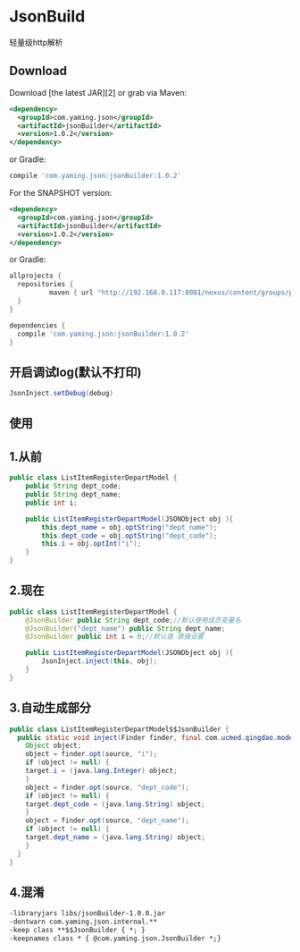 # JsonBuild
轻量级http解析

Download
--------

Download [the latest JAR][2] or grab via Maven:
```xml
<dependency>
  <groupId>com.yaming.json</groupId>
  <artifactId>jsonBuilder</artifactId>
  <version>1.0.2</version>
</dependency>
```
or Gradle:
```groovy
compile 'com.yaming.json:jsonBuilder:1.0.2'
```

For the SNAPSHOT version:
```xml
<dependency>
  <groupId>com.yaming.json</groupId>
  <artifactId>jsonBuilder</artifactId>
  <version>1.0.2</version>
</dependency>
```
or Gradle:
```groovy
allprojects {
  repositories {
          maven { url "http://192.168.0.117:8081/nexus/content/groups/public/" }
  }
}
```
```groovy
dependencies {
  compile 'com.yaming.json:jsonBuilder:1.0.2'
}
```
 

开启调试log(默认不打印)
--------

```java
JsonInject.setDebug(debug)
```

使用
--------

1.从前
--------

```java
public class ListItemRegisterDepartModel {
    public String dept_code;
    public String dept_name;
    public int i;

    public ListItemRegisterDepartModel(JSONObject obj ){
        this.dept_name = obj.optString("dept_name");
        this.dept_code = obj.optString("dept_code");
        this.i = obj.optInt("i");
    }
}
```

2.现在
--------

```java
public class ListItemRegisterDepartModel {
    @JsonBuilder public String dept_code;//默认使用成员变量名
    @JsonBuilder("dept_name") public String dept_name;
    @JsonBuilder public int i = 0;//默认值 直接设置

    public ListItemRegisterDepartModel(JSONObject obj ){
        JsonInject.inject(this, obj);
    }
}
```

3.自动生成部分
--------

```java
public class ListItemRegisterDepartModel$$JsonBuilder {
  public static void inject(Finder finder, final com.ucmed.qingdao.model.ListItemRegisterDepartModel target, JSONObject source) {
    Object object;
    object = finder.opt(source, "i");
    if (object != null) {
    target.i = (java.lang.Integer) object;
    }
    object = finder.opt(source, "dept_code");
    if (object != null) {
    target.dept_code = (java.lang.String) object;
    }
    object = finder.opt(source, "dept_name");
    if (object != null) {
    target.dept_name = (java.lang.String) object;
    }
  }
}
```

4.混淆
-----------

```xml
-libraryjars libs/jsonBuilder-1.0.0.jar
-dontwarn com.yaming.json.internal.**
-keep class **$$JsonBuilder { *; }
-keepnames class * { @com.yaming.json.JsonBuilder *;}
```




